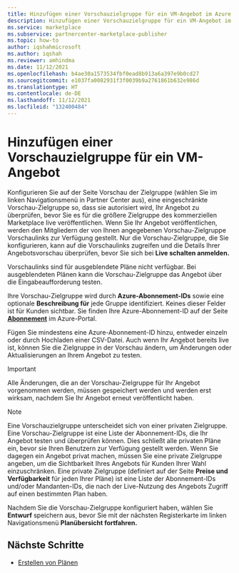 ```yaml
---
title: Hinzufügen einer Vorschauzielgruppe für ein VM-Angebot im Azure Marketplace
description: Hinzufügen einer Vorschauzielgruppe für ein VM-Angebot im Azure Marketplace
ms.service: marketplace
ms.subservice: partnercenter-marketplace-publisher
ms.topic: how-to
author: iqshahmicrosoft
ms.author: iqshah
ms.reviewer: amhindma
ms.date: 11/12/2021
ms.openlocfilehash: b4ae30a1573534fbf0ead8b913a6a397e9b0cd27
ms.sourcegitcommit: e1037fa0082931f3f0039b9a2761861b632e986d
ms.translationtype: HT
ms.contentlocale: de-DE
ms.lasthandoff: 11/12/2021
ms.locfileid: "132400484"
---
```

# <a name="add-a-preview-audience-for-a-virtual-machine-offer"></a>Hinzufügen einer Vorschauzielgruppe für ein VM-Angebot

Konfigurieren Sie auf der Seite Vorschau der Zielgruppe (wählen Sie im linken Navigationsmenü in Partner Center aus), eine eingeschränkte Vorschau-Zielgruppe so, dass sie autorisiert wird, Ihr Angebot zu überprüfen, bevor Sie es für die größere Zielgruppe des kommerziellen Marketplace live veröffentlichen. Wenn Sie Ihr Angebot veröffentlichen, werden den Mitgliedern der von Ihnen angegebenen Vorschau-Zielgruppe Vorschaulinks zur Verfügung gestellt. Nur die Vorschau-Zielgruppe, die Sie konfigurieren, kann auf die Vorschaulinks zugreifen und die Details Ihrer Angebotsvorschau überprüfen, bevor Sie sich bei **Live schalten anmelden.**

Vorschaulinks sind für ausgeblendete Pläne nicht verfügbar. Bei ausgeblendeten Plänen kann die Vorschau-Zielgruppe das Angebot über die Eingabeaufforderung testen.

Ihre Vorschau-Zielgruppe wird durch **Azure-Abonnement-IDs** sowie eine optionale **Beschreibung für** jede Gruppe identifiziert. Keines dieser Felder ist für Kunden sichtbar. Sie finden Ihre Azure-Abonnement-ID auf der Seite **[Abonnement](https://go.microsoft.com/fwlink/?LinkId=2122490)** im Azure-Portal.

Fügen Sie mindestens eine Azure-Abonnement-ID hinzu, entweder einzeln oder durch Hochladen einer CSV-Datei. Auch wenn Ihr Angebot bereits live ist, können Sie die Zielgruppe in der Vorschau ändern, um Änderungen oder Aktualisierungen an Ihrem Angebot zu testen.

> [!IMPORTANT]
> Alle Änderungen, die an der Vorschau-Zielgruppe für Ihr Angebot vorgenommen werden, müssen gespeichert werden und werden erst wirksam, nachdem Sie Ihr Angebot erneut veröffentlicht haben.

> [!NOTE]
> Eine Vorschauzielgruppe unterscheidet sich von einer privaten Zielgruppe. Eine Vorschau-Zielgruppe ist eine Liste der Abonnement-IDs, die Ihr Angebot testen und überprüfen können. Dies schließt alle privaten Pläne ein, bevor sie Ihren Benutzern zur Verfügung gestellt werden. Wenn Sie dagegen ein Angebot privat machen, müssen Sie eine private Zielgruppe angeben, um die Sichtbarkeit Ihres Angebots für Kunden Ihrer Wahl einzuschränken. Eine private Zielgruppe (definiert auf der Seite **Preise und Verfügbarkeit** für jeden Ihrer Pläne) ist eine Liste der Abonnement-IDs und/oder Mandanten-IDs, die nach der Live-Nutzung des Angebots Zugriff auf einen bestimmten Plan haben.

Nachdem Sie die Vorschau-Zielgruppe konfiguriert haben, wählen Sie **Entwurf** speichern aus, bevor Sie mit der nächsten Registerkarte im linken Navigationsmenü **Planübersicht fortfahren.**

## <a name="next-steps"></a>Nächste Schritte

- [Erstellen von Plänen](azure-vm-create-plans.md)
